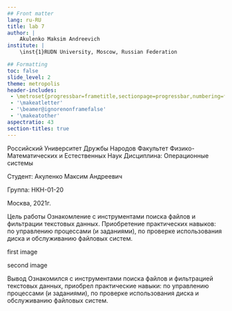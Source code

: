 ```yaml
---
## Front matter
lang: ru-RU
title: lab 7
author: |
	Akulenko Maksim Andreevich
institute: |
	\inst{1}RUDN University, Moscow, Russian Federation

## Formatting
toc: false
slide_level: 2
theme: metropolis
header-includes: 
 - \metroset{progressbar=frametitle,sectionpage=progressbar,numbering=fraction}
 - '\makeatletter'
 - '\beamer@ignorenonframefalse'
 - '\makeatother'
aspectratio: 43
section-titles: true
---
```

Российский Университет Дружбы Народов
Факультет Физико-Математических и Естественных Наук
Дисциплина: Операционные системы

Студент: Акуленко Максим Андреевич

Группа: НКН-01-20

Москва, 2021г.

Цель работы
Ознакомление с инструментами поиска файлов и фильтрации текстовых данных. Приобретение практических навыков: по управлению процессами (и заданиями), по проверке использования диска и обслуживанию файловых систем.

first image

second image

Вывод
Ознакомился с инструментами поиска файлов и фильтрацией текстовых данных, приобрел практические навыки: по управлению процессами (и заданиями), по проверке использования диска и обслуживанию файловых систем.